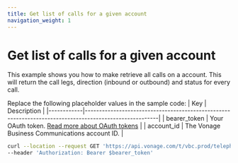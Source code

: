 ```yaml
---
title: Get list of calls for a given account
navigation_weight: 1
---
```


# Get list of calls for a given account

This example shows you how to make retrieve all calls on a account. This will return the call legs, direction (inbound or outbound) and status for every call.

Replace the following placeholder values in the sample code:
| Key        | Description                                                                                            |
|------------|--------------------------------------------------------------------------------------------------------|
| bearer_token | Your OAuth token. [Read more about OAuth tokens](https://developer.nexmo.com/vonage-business-cloud/vbc-apis/getting-started/authentication) |
| account_id | The Vonage Business Communications account ID. |

``` bash
curl --location --request GET 'https://api.vonage.com/t/vbc.prod/telephony/v3/cc/accounts/$account_id/calls' \
--header 'Authorization: Bearer $bearer_token'
```
